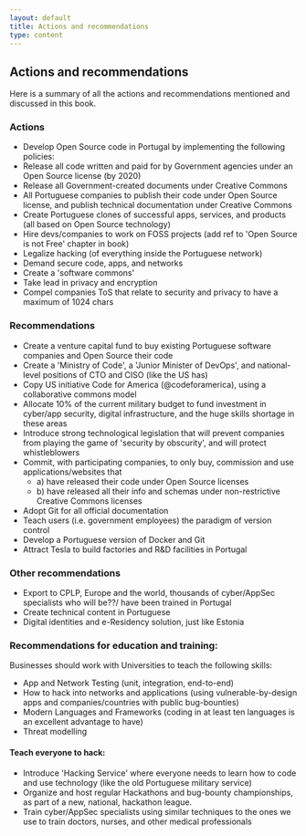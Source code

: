 ```yaml
---
layout: default
title: Actions and recommendations
type: content
---
```


## Actions and recommendations

Here is a summary of all the actions and recommendations mentioned and discussed in this book.

### Actions

* Develop Open Source code in Portugal by implementing the following policies:
* Release all code written and paid for by Government agencies under an Open Source license (by 2020)
* Release all Government-created documents under Creative Commons
* All Portuguese companies to publish their code under Open Source license, and publish technical documentation under Creative Commons
* Create Portuguese clones of successful apps, services, and products (all based on Open Source technology)
* Hire devs/companies to work on FOSS projects (add ref to 'Open Source is not Free' chapter in book)
* Legalize hacking (of everything inside the Portuguese network)
* Demand secure code, apps, and networks
* Create a 'software commons'
* Take lead in privacy and encryption
* Compel companies ToS that relate to security and privacy to have a maximum of 1024 chars


### Recommendations

* Create a venture capital fund to buy existing Portuguese software companies and Open Source their code
* Create a 'Ministry of Code', a 'Junior Minister of DevOps', and national-level positions of CTO and CISO (like the US has)
* Copy US initiative Code for America (@codeforamerica), using a collaborative commons model
* Allocate 10% of the current military budget to fund investment in cyber/app security, digital infrastructure, and the huge skills shortage in these areas
* Introduce strong technological legislation that will prevent companies from playing the game of 'security by obscurity', and will protect whistleblowers
* Commit, with participating companies, to only buy, commission and use applications/websites that
  * a) have released their code under Open Source licenses
  * b) have released all their info and schemas under non-restrictive Creative Commons licenses
* Adopt Git for all official documentation
* Teach users (i.e. government employees) the paradigm of version control
* Develop a Portuguese version of Docker and Git
* Attract Tesla to build factories and R&D facilities in Portugal

### Other recommendations
* Export to CPLP, Europe and the world, thousands of cyber/AppSec specialists who will be??/ have been trained in Portugal
* Create technical content in Portuguese
* Digital identities and e-Residency solution, just like Estonia

### Recommendations for education and training:
Businesses should work with Universities to teach the following skills:

 * App and Network Testing (unit, integration, end-to-end)
 * How to hack into networks and applications (using vulnerable-by-design apps and companies/countries with public bug-bounties)
 * Modern Languages and Frameworks (coding in at least ten languages is an excellent advantage to have)
 * Threat modelling

#### Teach everyone to hack:
 * Introduce 'Hacking Service' where everyone needs to learn how to code and use technology (like the old Portuguese military service)
 * Organize and host regular Hackathons and bug-bounty championships, as part of a new, national, hackathon league.
 * Train cyber/AppSec specialists using similar techniques to the ones we use to train doctors, nurses, and other medical professionals
